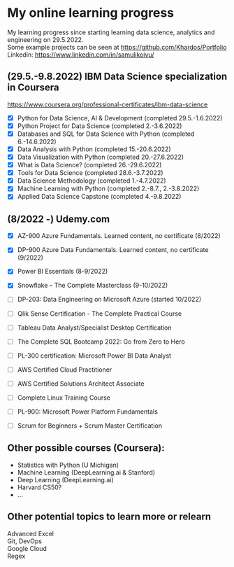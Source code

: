 # My online learning progress
My learning progress since starting learning data science, analytics and engineering on 29.5.2022.<br>
Some example projects can be seen at https://github.com/Khardos/Portfolio <br>
Linkedin: https://www.linkedin.com/in/samulikoivu/
## (29.5.-9.8.2022) IBM Data Science specialization in Coursera
https://www.coursera.org/professional-certificates/ibm-data-science
- [x] Python for Data Science, AI & Development (completed 29.5.-1.6.2022)
- [x] Python Project for Data Science (completed 2.-3.6.2022)
- [x] Databases and SQL for Data Science with Python (completed 6.-14.6.2022)
- [x] Data Analysis with Python (completed 15.-20.6.2022)
- [x] Data Visualization with Python (completed 20.-27.6.2022)
- [x] What is Data Science? (completed 26.-29.6.2022)
- [x] Tools for Data Science (completed 28.6.-3.7.2022)
- [x] Data Science Methodology (completed 1.-4.7.2022)
- [x] Machine Learning with Python (completed 2.-8.7., 2.-3.8.2022)
- [x] Applied Data Science Capstone (completed 4.-9.8.2022)
###

## (8/2022 -) Udemy.com 
- [x] AZ-900 Azure Fundamentals. Learned content, no certificate (8/2022)
- [x] DP-900 Azure Data Fundamentals. Learned content, no certificate (9/2022)
- [x] Power BI Essentials (8-9/2022)
- [x] Snowflake – The Complete Masterclass (9-10/2022)
- [ ] DP-203: Data Engineering on Microsoft Azure (started 10/2022)
- [ ] Qlik Sense Certification - The Complete Practical Course
- [ ] Tableau Data Analyst/Specialist Desktop Certification
- [ ] The Complete SQL Bootcamp 2022: Go from Zero to Hero
- [ ] PL-300 certification: Microsoft Power BI Data Analyst
- [ ] AWS Certified Cloud Practitioner
- [ ] AWS Certified Solutions Architect Associate
- [ ] Complete Linux Training Course
- [ ] PL-900: Microsoft Power Platform Fundamentals
- [ ] Scrum for Beginners + Scrum Master Certification


## Other possible courses (Coursera): 
- Statistics with Python (U Michigan) 
- Machine Learning (DeepLearning.ai & Stanford)
- Deep Learning (DeepLearning.ai) 
- Harvard CS50?
- ...

## Other potential topics to learn more or relearn
Advanced Excel \
Git, DevOps \
Google Cloud \
Regex
